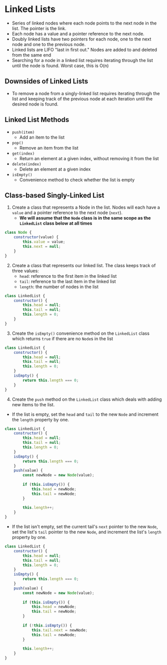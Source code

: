 # Linked Lists

- Series of linked nodes where each node points to the next node in the list. The pointer is the link.
- Each node has a value and a pointer reference to the next node.
- Doubly linked lists have two pointers for each node, one to the next node and one to the previous node.
- Linked lists are LIFO "last in first out." Nodes are added to and deleted from the same end
- Searching for a node in a linked list requires iterating through the list until the node is found. Worst case, this is O(n)

## Downsides of Linked Lists

- To remove a node from a singly-linked list requires iterating through the list and keeping track of the previous node at each iteration until the desired node is found.

## Linked List Methods

- `push(item)`
	- Add an item to the list
- `pop()`
	- Remove an item from the list
- `get(index)`
	- Return an element at a given index, without removing it from the list
- `delete(index)`
	- Delete an element at a given index
- `isEmpty()`
	- Convenience method to check whether the list is empty

## Class-based Singly-Linked List

1. Create a class that represents a Node in the list. Nodes will each have a `value` and a pointer reference to the next node (`next`).
	- **We will assume that the `Node` class is in the same scope as the `LinkedList` class below at all times**

```js
class Node {
	constructor(value) {
		this.value = value;
		this.next = null;
	}
}
```

2. Create a class that represents our linked list. The class keeps track of three values:
	 - `head`: reference to the first item in the linked list
	 - `tail`: reference to the last item in the linked list
	 - `length`: the number of nodes in the list

```js
class LinkedList {
	constructor() {
		this.head = null;
		this.tail = null;
		this.length = 0;
	}
}
```

3. Create the `isEmpty()` convenience method on the `LinkedList` class which returns `true` if there are no `Node`s in the list

```js
class LinkedList {
	constructor() {
		this.head = null;
		this.tail = null;
		this.length = 0;
	}
	isEmpty() {
		return this.length === 0;
	}
}
```

4. Create the `push` method on the `LinkedList` class which deals with adding new items to the list.
-  If the list is empty, set the `head` and `tail` to the new `Node` and increment the `length` property by one.

```js
class LinkedList {
	constructor() {
		this.head = null;
		this.tail = null;
		this.length = 0;
	}
	isEmpty() {
		return this.length === 0;
	}
	push(value) {
		const newNode = new Node(value);
	
		if (this.isEmpty()) {
			this.head = newNode;
			this.tail = newNode;
		}
		
		this.length++;
	}
}
```
-  If the list isn't empty, set the current tail's `next` pointer to the new `Node`,  set the list's `tail` pointer to the new `Node`, and increment the list's `length` property by one.

```js
class LinkedList {
	constructor() {
		this.head = null;
		this.tail = null;
		this.length = 0;
	}
	isEmpty() {
		return this.length === 0;
	}
	push(value) {
		const newNode = new Node(value);
		
		if (this.isEmpty()) {
			this.head = newNode;
			this.tail = newNode;
		}
		
		if (!this.isEmpty()) {
			this.tail.next = newNode;
			this.tail = newNode;
		}
		
		this.length++;
	}
}
```